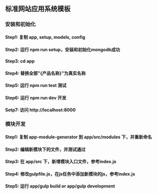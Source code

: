 ## 标准网站应用系统模板

### 安装和初始化
#### Step1: 复制 app, setup, models, config
#### Step2: 运行 npm run setup，安装和初始化mongodb成功
#### Step3: cd app
#### Step4: 替换全部"{产品名称}"为真实名称
#### Step5: 运行 npm run test 测试
#### Step6: 运行 npm run dev 开发 
#### Setp7: 访问 http://localhost:8000

### 模块开发
#### Step1: 复制 app-module-generator 到 app/src/modules 下，并重新命名
#### Step2: 编辑新模块下的文件，并测试通过
#### Step3: 在 app/src 下，新增模块入口文件，参考index.js
#### Step4: 修改gulpfile.js，在js任务中添加新模块的js，参考index.js
#### Step5: 运行 app/gulp build or app/gulp development

